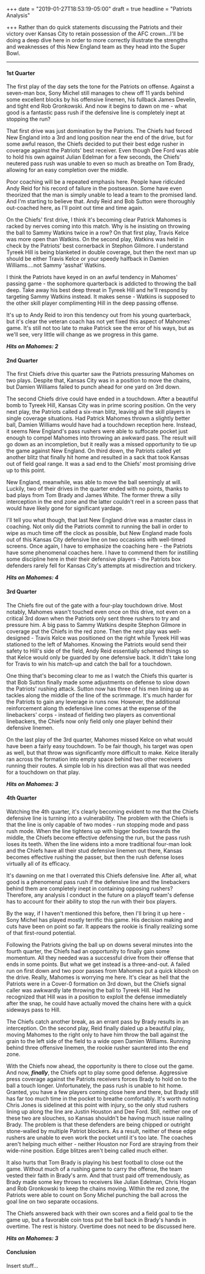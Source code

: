 +++
date = "2019-01-27T18:53:19-05:00"
draft = true
headline = "Patriots Analysis"

+++
Rather than do quick statements discussing the Patriots and their victory over Kansas City to retain possession of the AFC crown...I'll be doing a deep dive here in order to more correctly illustrate the strengths and weaknesses of this New England team as they head into the Super Bowl.

***

#### 1st Quarter

The first play of the day sets the tone for the Patriots on offense. Against a seven-man box, Sony Michel still manages to chew off 11 yards behind some excellent blocks by his offensive linemen, his fullback James Develin, and tight end Rob Gronkowski. And now it begins to dawn on me - what good is a fantastic pass rush if the defensive line is completely inept at stopping the run?

That first drive was just domination by the Patriots. The Chiefs had forced New England into a 3rd and long position near the end of the drive, but for some awful reason, the Chiefs decided to put their best edge rusher in coverage against the Patriots' best receiver. Even though Dee Ford was able to hold his own against Julian Edelman for a few seconds, the Chiefs' neutered pass rush was unable to even so much as breathe on Tom Brady, allowing for an easy completion over the middle.

Poor coaching will be a repeated emphasis here. People have ridiculed Andy Reid for his record of failure in the postseason. Some have even theorized that the man is simply unable to lead a team to the promised land. And I'm starting to believe that. Andy Reid and Bob Sutton were thoroughly out-coached here, as I'll point out time and time again.

On the Chiefs' first drive, I think it's becoming clear Patrick Mahomes is racked by nerves coming into this match. Why is he insisting on throwing the ball to Sammy Watkins twice in a row? On that first play, Travis Kelce was more open than Watkins. On the second play, Watkins was held in check by the Patriots' best cornerback in Stephon Gilmore. I understand Tyreek Hill is being blanketed in double coverage, but then the next man up should be either Travis Kelce or your speedy halfback in Damien Williams....not Sammy 'asshat' Watkins.

I think the Patriots have keyed in on an awful tendency in Mahomes' passing game - the sophomore quarterback is addicted to throwing the ball deep. Take away his best deep threat in Tyreek Hill and he'll respond by targeting Sammy Watkins instead. It makes sense - Watkins is supposed to the other skill player complimenting Hill in the deep passing offense.

It's up to Andy Reid to iron this tendency out from his young quarterback, but it's clear the veteran coach has not yet fixed this aspect of Mahomes' game. It's still not too late to make Patrick see the error of his ways, but as we'll see, very little will change as we progress in this game.

**_Hits on Mahomes: 2_**

#### 2nd Quarter

The first Chiefs drive this quarter saw the Patriots pressuring Mahomes on two plays. Despite that, Kansas City was in a position to move the chains, but Damien Williams failed to punch ahead for one yard on 3rd down.

The second Chiefs drive could have ended in a touchdown. After a beautiful bomb to Tyreek Hill, Kansas City was in prime scoring position. On the very next play, the Patriots called a six-man blitz, leaving all the skill players in single coverage situations. Had Patrick Mahomes thrown a slightly better ball, Damien Williams would have had a touchdown reception here. Instead, it seems New England's pass rushers were able to suffocate pocket just enough to compel Mahomes into throwing an awkward pass. The result will go down as an incompletion, but it really was a missed opportunity to tie up the game against New England. On third down, the Patriots called yet another blitz that finally hit home and resulted in a sack that took Kansas out of field goal range. It was a sad end to the Chiefs' most promising drive up to this point.

New England, meanwhile, was able to move the ball seemingly at will. Luckily, two of their drives in the quarter ended with no points, thanks to bad plays from Tom Brady and James White. The former threw a silly interception in the end zone and the latter couldn't reel in a screen pass that would have likely gone for significant yardage.

I'll tell you what though, that last New England drive was a master class in coaching. Not only did the Patriots commit to running the ball in order to wipe as much time off the clock as possible, but New England made fools out of this Kansas City defensive line on two occasions with well-timed screens. Once again, I have to emphasize the coaching here - the Patriots have some phenomenal coaches here. I have to commend them for instilling some discipline here in their their defensive players - the Patriots box defenders rarely fell for Kansas City's attempts at misdirection and trickery.

**_Hits on Mahomes: 4_**

#### 3rd Quarter

The Chiefs fire out of the gate with a four-play touchdown drive. Most notably, Mahomes wasn't touched even once on this drive, not even on a critical 3rd down when the Patriots only sent three rushers to try and pressure him. A big pass to Sammy Watkins despite Stephon Gilmore in coverage put the Chiefs in the red zone. Then the next play was well-designed - Travis Kelce was positioned on the right while Tyreek Hill was stationed to the left of Mahomes. Knowing the Patriots would send their safety to Hill's side of the field, Andy Reid essentially schemed things so that Kelce would only be guarded by one defensive back. It didn't take long for Travis to win his match-up and catch the ball for a touchdown.

One thing that's becoming clear to me as I watch the Chiefs this quarter is that Bob Sutton finally made some adjustments on defense to slow down the Patriots' rushing attack. Sutton now has three of his men lining up as tackles along the middle of the line of the scrimmage. It's much harder for the Patriots to gain any leverage in runs now. However, the additional reinforcement along th edefensive line comes at the expense of the linebackers' corps - instead of fielding two players as conventional linebackers, the Chiefs now only field only one player behind their defensive linemen.

On the last play of the 3rd quarter, Mahomes missed Kelce on what would have been a fairly easy touchdown. To be fair though, his target was open as well, but that throw was significantly more difficult to make. Kelce literally ran across the formation into empty space behind two other receivers running their routes. A simple lob in his direction was all that was needed for a touchdown on that play.

**_Hits on Mahomes: 3_**

#### 4th Quarter

Watching the 4th quarter, it's clearly becoming evident to me that the Chiefs defensive line is turning into a vulnerability. The problem with the Chiefs is that the line is only capable of two modes - run stopping mode and pass rush mode. When the line tightens up with bigger bodies towards the middle, the Chiefs become effective defensing the run, but the pass rush loses its teeth. When the line widens into a more traditional four-man look and the Chiefs have all their stud defensive linemen out there, Kansas becomes effective rushing the passer, but then the rush defense loses virtually all of its efficacy. 

It's dawning on me that I overrated this Chiefs defensive line. After all, what good is a phenomenal pass rush if the defensive line and the linebackers behind them are completely inept in containing opposing rushers? Therefore, any analysis I conduct in the future on a playoff team's defense has to account for their ability to stop the run with their box players.

By the way, if I haven't mentioned this before, then I'll bring it up here - Sony Michel has played mostly terrific this game. His decision making  and cuts have been on point so far. It appears the rookie is finally realizing some of that first-round potential.

Following the Patriots giving the ball up on downs several minutes into the fourth quarter, the Chiefs had an opportunity to finally gain some momentum. All they needed was a successful drive from their offense that ends in some points. But what we get instead is a three-and-out. A failed run on first down and two poor passes from Mahomes put a quick kibosh on the drive. Really, Mahomes is worrying me here. It's clear as hell that the Patriots were in a Cover-0 formation on 3rd down, but the Chiefs signal caller was awkwardly late throwing the ball to Tyreek Hill. Had he recognized that Hill was in a position to exploit the defense immediately after the snap, he could have actually moved the chains here with a quick sideways pass to Hill.

The Chiefs catch another break, as an errant pass by Brady results in an interception. On the second play, Reid finally dialed up a beautiful play, moving Mahomes to the right only to have him throw the ball against the grain to the left side of the field to a wide open Damien Williams. Running behind three offensive linemen, the rookie rusher sauntered into the end zone.

With the Chiefs now ahead, the opportunity is there to close out the game. And now, **_finally_**, the Chiefs opt to play some good defense. Aggressive press coverage against the Patriots receivers forces Brady to hold on to the ball a touch longer. Unfortunately, the pass rush is unable to hit home. Granted, you have a few players coming close here and there, but Brady still has far too much time in the pocket to breathe comfortably. It's worth noting Chris Jones is sidelined at this point with injury, so the only stud rushers lining up along the line are Justin Houston and Dee Ford. Still, neither one  of these two are slouches, so Kansas shouldn't be having much issue nailing Brady. The problem is that these defenders are being chipped or outright  stone-walled by multiple Patriot blockers. As a result, neither of these edge rushers are unable to even work the pocket until it's too late. The coaches aren't helping much either - neither Houston nor Ford are straying from their wide-nine position. Edge blitzes aren't being called much either.

It also hurts that Tom Brady is playing his best football to close out the game. Without much of a rushing game to carry the offense, the team vested their faith in Brady's arm. And that trust paid off tremendously, as Brady made some key throws to receivers like Julian Edelman, Chris Hogan and Rob Gronkowski to keep the chains moving. Within the red zone, the Patriots were able to count on Sony Michel punching the ball across the goal line on two separate occasions. 

The Chiefs answered back with their own scores and a field goal to tie the game up, but a favorable coin toss put the ball back in Brady's hands in overtime. The rest is history. Overtime does not need to be discussed here.

**_Hits on Mahomes: 3_**

#### Conclusion

Insert stuff...